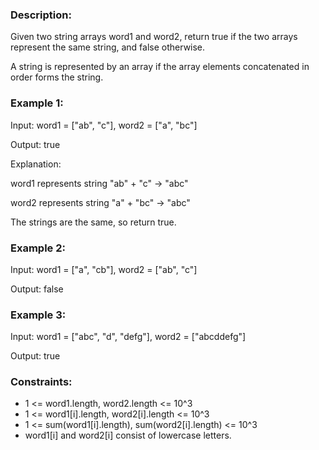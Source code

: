 ### Description:

Given two string arrays word1 and word2, return true if the two arrays represent the same string, and false otherwise.

A string is represented by an array if the array elements concatenated in order forms the string.

 

### Example 1:

Input: word1 = ["ab", "c"], word2 = ["a", "bc"]

Output: true

Explanation:

word1 represents string "ab" + "c" -> "abc"

word2 represents string "a" + "bc" -> "abc"

The strings are the same, so return true.

### Example 2:

Input: word1 = ["a", "cb"], word2 = ["ab", "c"]

Output: false

### Example 3:

Input: word1  = ["abc", "d", "defg"], word2 = ["abcddefg"]

Output: true



### Constraints:

- 1 <= word1.length, word2.length <= 10^3
- 1 <= word1[i].length, word2[i].length <= 10^3
- 1 <= sum(word1[i].length), sum(word2[i].length) <= 10^3
- word1[i] and word2[i] consist of lowercase letters.